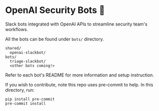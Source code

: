 # OpenAI Security Bots 🤖

Slack bots integrated with OpenAI APIs to streamline security team's workflows.

All the bots can be found under `bots/` directory.

```
shared/
  openai-slackbot/
bots/
  triage-slackbot/
  <other bots coming!>
```

Refer to each bot's README for more information and setup instruction.


If you wish to contribute, note this repo uses pre-commit to help. In this directory, run:
```
pip install pre-commit
pre-commit install
```
